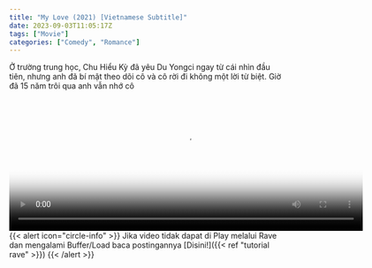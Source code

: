 ```yaml
---
title: "My Love (2021) [Vietnamese Subtitle]"
date: 2023-09-03T11:05:17Z
tags: ["Movie"]
categories: ["Comedy", "Romance"]
---
```


Ở trường trung học, Chu Hiểu Kỳ đã yêu Du Yongci ngay từ cái nhìn đầu tiên, nhưng anh đã bí mật theo dõi cô và cô rời đi không một lời từ biệt. Giờ đã 15 năm trôi qua anh vẫn nhớ cô

<video id="video-2" 
class="art-preview lazy video-js vjs-default-skin vjs-big-play-centered" 
controls preload="auto" 
width="640" 
height="240"
poster="https://www.themoviedb.org/t/p/original/2nsoI0iS0ToExEvIoKIR9G9NSSy.jpg" 
data-setup='{ "example_option": true, "width": "auto", "height": "auto", "techOrder": ["html5","flash"] }' 
onseeked="true"> <source src="https://kp3d-my.sharepoint.com/personal/ryoo_kp3d_onmicrosoft_com/_layouts/15/download.aspx?share=Ec85z_lZU7FGt7E60fQFpoEBCMngB2tZai__ULDMY_D2vg" type='video/mp4'>
</video>
<br>
{{< alert icon="circle-info" >}}
Jika video tidak dapat di Play melalui Rave dan mengalami Buffer/Load baca postingannya [Disini!]({{< ref "tutorial rave" >}})
{{< /alert >}}

